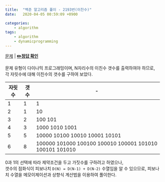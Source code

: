 ```yaml
---
title:  "백준 알고리즘 풀이 - 2193번(이친수)"
date:   2020-04-05 00:59:09 +0900

categories: 
    - algorithm
tags:
    - algorithm
    - dynamicprogramming
---
```


[문제](https://www.acmicpc.net/problem/2193) |
**[✏️정답 확인](https://github.com/live2skull/TheLordOfBOJ/blob/master/problems/%EB%8B%A4%EC%9D%B4%EB%82%98%EB%AF%B9_%ED%94%84%EB%A1%9C%EA%B7%B8%EB%9E%98%EB%B0%8D/2193.py)**

문제 유형이 다이나믹 프로그래밍이며, N자리수의 이친수 갯수를 출력하여야 하므로, 각 자릿수에 대해 이친수의 갯수를 구하여 보았다.

|자릿수|갯수|-|
|---|---|-------|
|1|1|1|
|2|1|10|
|3|2|100 101|
|4|3|1000 1010 1001|
|5|5|10000 10100 10010 10001 10101|
|6|8|100000 101000 100100 100010 100001 101010 100101 101010|

0과 1의 선택에 따라 제약조건을 두고 가짓수를 구하려고 하였으나,  
 갯수의 점화식이 피보나치 `D(N) = D(N-1) + D(N-2)` 수열임을 알 수 있으므로, 피보나치 수열을 메모이제이션과 상향식 계산법을 이용하여 풀이한다.
